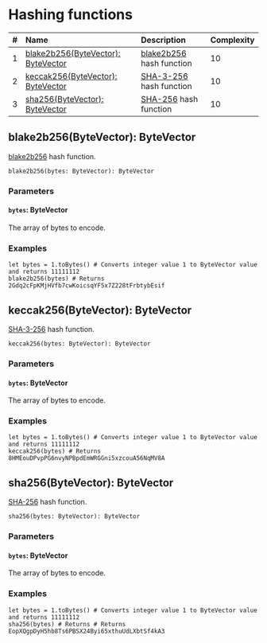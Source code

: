 # Hashing functions

|#| Name | Description | Complexity |
|:---| :--- | :--- | :--- |
|1| [blake2b256(ByteVector): ByteVector](#blake2b256) | [blake2b256](https://en.wikipedia.org/wiki/BLAKE_%28hash_function%29) hash function | 10 |
|2| [keccak256(ByteVector): ByteVector](#keccak256)| [SHA-3-256](https://en.wikipedia.org/wiki/SHA-3) hash function | 10 |
|3| [sha256(ByteVector): ByteVector](#sha256) | [SHA-256](https://en.wikipedia.org/wiki/SHA-2) hash function | 10 |

## blake2b256(ByteVector): ByteVector

[blake2b256](https://en.wikipedia.org/wiki/BLAKE_%28hash_function%29) hash function.

```
blake2b256(bytes: ByteVector): ByteVector
```

### Parameters

#### `bytes`: ByteVector

The array of bytes to encode.

### Examples

```ride
let bytes = 1.toBytes() # Converts integer value 1 to ByteVector value and returns 11111112
blake2b256(bytes) # Returns 2Gdq2cFpKMjHVfb7cwKoicsqYF5x7Z228tFrbtybEsif
```

## keccak256(ByteVector): ByteVector

[SHA-3-256](https://en.wikipedia.org/wiki/SHA-3) hash function.

```
keccak256(bytes: ByteVector): ByteVector
```

### Parameters

#### `bytes`: ByteVector

The array of bytes to encode.

### Examples

```ride
let bytes = 1.toBytes() # Converts integer value 1 to ByteVector value and returns 11111112
keccak256(bytes) # Returns 8HMEouDPvpPG6nvyNPBpdEmWRGGni5xzcouA56NqMV8A
```

## sha256(ByteVector): ByteVector

[SHA-256](https://en.wikipedia.org/wiki/SHA-2) hash function.

```
sha256(bytes: ByteVector): ByteVector
```

### Parameters

#### `bytes`: ByteVector

The array of bytes to encode.

### Examples

```ride
let bytes = 1.toBytes() # Converts integer value 1 to ByteVector value and returns 11111112
sha256(bytes) # Returns # Returns EopXQgpDyH5hb8Ts6PBSX24Byi65xthuUdLXbtSf4kA3
```
